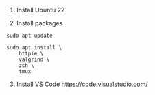 1. Install Ubuntu 22

2. Install packages
```
sudo apt update

sudo apt install \
    httpie \
    valgrind \
    zsh \
    tmux
```

3. Install VS Code <https://code.visualstudio.com/>

